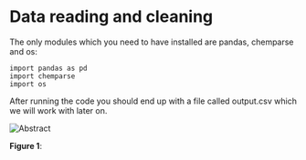 # Data reading and cleaning

The only modules which you need to have installed are pandas, chemparse and os:

```
import pandas as pd
import chemparse
import os
```

After running the code you should end up with a file called output.csv which we will work with later on.

![Abstract](https://github.com/hostas/EDA-and-ML-for-Perovskites/blob/master/Graphics/dataset.jpg)

**Figure 1**:
